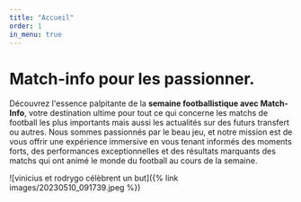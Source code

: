 ```yaml
---
title: "Accueil"
order: 1
in_menu: true
---
```

# Match-info pour les passionner. 

Découvrez l'essence palpitante de la **semaine footballistique avec Match-Info**, votre destination ultime pour tout ce qui concerne les matchs de football les plus importants mais aussi les actualités sur des futurs transfert ou autres. Nous sommes passionnés par le beau jeu, et notre mission est de vous offrir une expérience immersive en vous tenant informés des moments forts, des performances exceptionnelles et des résultats marquants des matchs qui ont animé le monde du football au cours de la semaine.


![vinicius et rodrygo célèbrent un but]({% link images/20230510_091739.jpeg %}) 